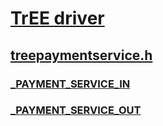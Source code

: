 # [TrEE driver](index.md)
## [treepaymentservice.h](../treepaymentservice/index.md)
### [_PAYMENT_SERVICE_IN](../treepaymentservice/ns-treepaymentservice-_payment_service_in.md)
### [_PAYMENT_SERVICE_OUT](../treepaymentservice/ns-treepaymentservice-_payment_service_out.md)

